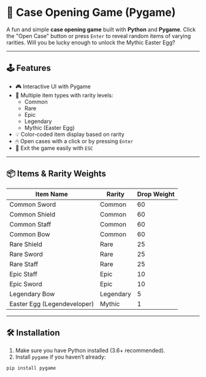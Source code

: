 # 🎁 Case Opening Game (Pygame)

A fun and simple **case opening game** built with **Python** and **Pygame**. Click the "Open Case" button or press `Enter` to reveal random items of varying rarities. Will you be lucky enough to unlock the Mythic Easter Egg?

---

## 🕹 Features

- 🎮 Interactive UI with Pygame
- 🧰 Multiple item types with rarity levels:
  - Common
  - Rare
  - Epic
  - Legendary
  - Mythic (Easter Egg)
- 💡 Color-coded item display based on rarity
- 🖱 Open cases with a click or by pressing `Enter`
- 🚪 Exit the game easily with `ESC`

---

## 📦 Items & Rarity Weights

| Item Name                | Rarity     | Drop Weight |
|--------------------------|------------|-------------|
| Common Sword             | Common     | 60          |
| Common Shield            | Common     | 60          |
| Common Staff             | Common     | 60          |
| Common Bow               | Common     | 60          |
| Rare Shield              | Rare       | 25          |
| Rare Sword               | Rare       | 25          |
| Rare Staff               | Rare       | 25          |
| Epic Staff               | Epic       | 10          |
| Epic Sword               | Epic       | 10          |
| Legendary Bow            | Legendary  | 5           |
| Easter Egg (Legendeveloper) | Mythic | 1           |

---

## 🛠 Installation

1. Make sure you have Python installed (3.6+ recommended).
2. Install `pygame` if you haven’t already:

```bash
pip install pygame
